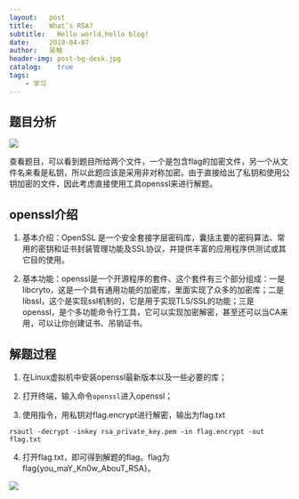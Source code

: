 ```yaml
---
layout:   post
title:    What‘s RSA?
subtitle:   Hello world,hello blog!
date:     2019-04-07
author:   吴柚
header-img: post-bg-desk.jpg
catalog:    true
tags:
    - 学习
---
```


## 题目分析

![](https://i.loli.net/2019/04/09/5caca91327cda.png)

查看题目，可以看到题目所给两个文件，一个是包含flag的加密文件，另一个从文件名来看是私钥，所以此题应该是采用非对称加密。由于直接给出了私钥和使用公钥加密的文件，因此考虑直接使用工具openssl来进行解题。

## openssl介绍

1. 基本介绍：OpenSSL 是一个安全套接字层密码库，囊括主要的密码算法、常用的密钥和证书封装管理功能及SSL协议，并提供丰富的应用程序供测试或其它目的使用。

2. 基本功能：openssl是一个开源程序的套件、这个套件有三个部分组成：一是libcryto，这是一个具有通用功能的加密库，里面实现了众多的加密库；二是libssl，这个是实现ssl机制的，它是用于实现TLS/SSL的功能；三是openssl，是个多功能命令行工具，它可以实现加密解密，甚至还可以当CA来用，可以让你创建证书、吊销证书。

## 解题过程

1. 在Linux虚拟机中安装openssl最新版本以及一些必要的库；

2. 打开终端，输入命令`openssl`进入openssl；

3. 使用指令，用私钥对flag.encrypt进行解密，输出为flag.txt

```
rsautl -decrypt -inkey rsa_private_key.pem -in flag.encrypt -out flag.txt

```

4. 打开flag.txt，即可得到解题的flag。flag为flag{you_maY_Kn0w_AbouT_RSA}。

![](https://i.loli.net/2019/04/09/5cacab577ad52.png)
